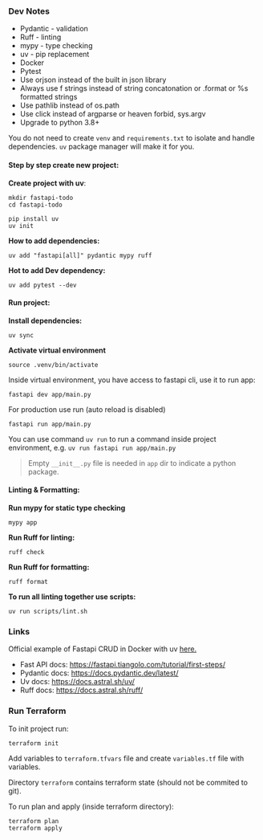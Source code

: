 ### Dev Notes

- Pydantic - validation
- Ruff - linting
- mypy - type checking
- uv - pip replacement
- Docker
- Pytest
- Use orjson instead of the built in json library
- Always use f strings instead of string concatonation or .format or %s formatted strings
- Use pathlib instead of os.path
- Use click instead of argparse or heaven forbid, sys.argv
- Upgrade to python 3.8+

You do not need to create `venv` and `requirements.txt` to isolate and handle dependencies. `uv` package manager will make it for you.

#### Step by step create new project:

**Create project with uv**:

```
mkdir fastapi-todo
cd fastapi-todo
```

```
pip install uv
uv init
```

**How to add dependencies:**

```
uv add "fastapi[all]" pydantic mypy ruff
```

**Hot to add Dev dependency:**

```
uv add pytest --dev
```

#### Run project:

**Install dependencies:**

```
uv sync
```

**Activate virtual environment**

```
source .venv/bin/activate
```

Inside virtual environment, you have access to fastapi cli, use it to run app:

```
fastapi dev app/main.py
```

For production use run (auto reload is disabled)

```
fastapi run app/main.py
```

You can use command `uv run` to run a command inside project environment, e.g. `uv run fastapi run app/main.py`

> Empty `__init__.py` file is needed in `app` dir to indicate a python package.

#### Linting & Formatting:

**Run mypy for static type checking**

```
mypy app
```

**Run Ruff for linting:**

```
ruff check
```

**Run Ruff for formatting:**

```
ruff format
```

**To run all linting together use scripts:**

```
uv run scripts/lint.sh
```

### Links

Official example of Fastapi CRUD in Docker with uv [here.](https://github.com/fastapi/full-stack-fastapi-template/tree/master)

- Fast API docs: https://fastapi.tiangolo.com/tutorial/first-steps/
- Pydantic docs: https://docs.pydantic.dev/latest/
- Uv docs: https://docs.astral.sh/uv/
- Ruff docs: https://docs.astral.sh/ruff/

### Run Terraform

To init project run:

```
terraform init
```

Add variables to `terraform.tfvars` file and create `variables.tf` file with variables.

Directory `terraform` contains terraform state (should not be commited to git).

To run plan and apply (inside terraform directory):

```
terraform plan
terraform apply
```
